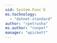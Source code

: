 ```yaml
---
uid: System.Func`6
ms.technology: 
  - "dotnet-standard"
author: "rpetrusha"
ms.author: "ronpet"
manager: "wpickett"
---
```

